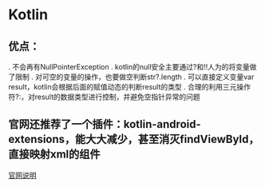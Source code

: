 
# Kotlin






## 优点：
. 不会再有NullPointerException
  . kotlin的null安全主要通过?和!!人为的将变量做了限制
  . 对可空的变量的操作，也要做空判断str?.length
  . 可以直接定义变量var result，kotlin会根据后面的赋值动态的判断result的类型
  . 合理的利用三元操作符?:，对result的数据类型进行控制，并避免空指针异常的问题

 






## 官网还推荐了一个插件：kotlin-android-extensions，能大大减少，甚至消灭findViewById，直接映射xml的组件
[官网说明](https://www.kotlincn.net/docs/tutorials/android-plugin.html)

